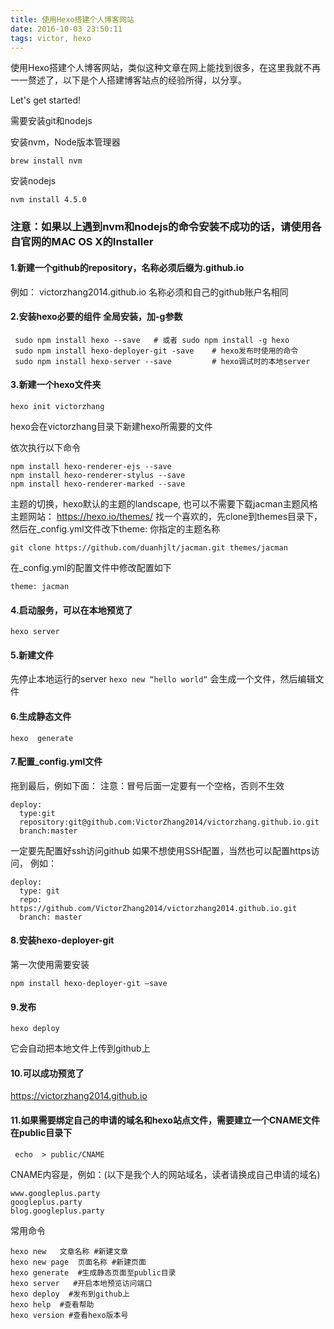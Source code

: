 ```yaml
---
title: 使用Hexo搭建个人博客网站
date: 2016-10-03 23:50:11
tags: victor, hexo
---
```


使用Hexo搭建个人博客网站，类似这种文章在网上能找到很多，在这里我就不再一一赘述了，以下是个人搭建博客站点的经验所得，以分享。

Let's get started!

需要安装git和nodejs

安装nvm，Node版本管理器
```
brew install nvm
```

安装nodejs
```
nvm install 4.5.0
```

### 注意：如果以上遇到nvm和nodejs的命令安装不成功的话，请使用各自官网的MAC OS X的Installer

#### 1.新建一个github的repository，名称必须后缀为.github.io
   例如：  victorzhang2014.github.io 名称必须和自己的github账户名相同

#### 2.安装hexo必要的组件  全局安装，加-g参数
  ```
   sudo npm install hexo --save   # 或者 sudo npm install -g hexo
   sudo npm install hexo-deployer-git -save    # hexo发布时使用的命令
   sudo npm install hexo-server --save         # hexo调试时的本地server
  ```

#### 3.新建一个hexo文件夹
  ```
  hexo init victorzhang
  ```
hexo会在victorzhang目录下新建hexo所需要的文件

   依次执行以下命令
   ```
   npm install hexo-renderer-ejs --save
   npm install hexo-renderer-stylus --save
   npm install hexo-renderer-marked --save
   ```

   主题的切换，hexo默认的主题的landscape, 也可以不需要下载jacman主题风格
   主题网站：  https://hexo.io/themes/
   找一个喜欢的，先clone到themes目录下，然后在_config.yml文件改下theme: 你指定的主题名称
   ```
   git clone https://github.com/duanhjlt/jacman.git themes/jacman
   ```
   在_config.yml的配置文件中修改配置如下
   ```
   theme: jacman
   ```

#### 4.启动服务，可以在本地预览了
   ```
   hexo server
   ```

#### 5.新建文件
   先停止本地运行的server
    ```
    hexo new “hello world“
    ```
  会生成一个文件，然后编辑文件

#### 6.生成静态文件
   ```
   hexo  generate
   ```
 
#### 7.配置_config.yml文件
   拖到最后，例如下面：
   注意：冒号后面一定要有一个空格，否则不生效
   ```
   deploy:
     type:git
     repository:git@github.com:VictorZhang2014/victorzhang.github.io.git
     branch:master
   ```

一定要先配置好ssh访问github
如果不想使用SSH配置，当然也可以配置https访问，
例如：
```
deploy:
  type: git
  repo: https://github.com/VictorZhang2014/victorzhang2014.github.io.git
  branch: master
```

#### 8.安装hexo-deployer-git
   第一次使用需要安装
  ```
  npm install hexo-deployer-git —save
  ```

#### 9.发布
 ```
 hexo deploy
 ```
 它会自动把本地文件上传到github上

#### 10.可以成功预览了
  https://victorzhang2014.github.io

#### 11.如果需要绑定自己的申请的域名和hexo站点文件，需要建立一个CNAME文件在public目录下
  ```
   echo  > public/CNAME
  ```
  CNAME内容是，例如：(以下是我个人的网站域名，读者请换成自己申请的域名)
  ```
  www.googleplus.party
  googleplus.party
  blog.googleplus.party
  ```

常用命令
```
hexo new   文章名称 #新建文章
hexo new page  页面名称 #新建页面
hexo generate  #生成静态页面至public目录
hexo server   #开启本地预览访问端口
hexo deploy  #发布到github上
hexo help  #查看帮助
hexo version #查看hexo版本号
```
